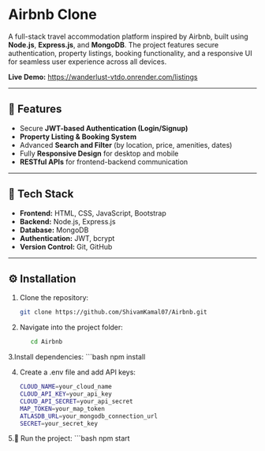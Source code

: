 # Airbnb Clone

A full-stack travel accommodation platform inspired by Airbnb, built using **Node.js**, **Express.js**, and **MongoDB**.
The project features secure authentication, property listings, booking functionality, and a responsive UI for seamless user experience across all devices.

**Live Demo:**  https://wanderlust-vtdo.onrender.com/listings

---

## 🚀 Features
- Secure **JWT-based Authentication (Login/Signup)**
- **Property Listing & Booking System**
- Advanced **Search and Filter** (by location, price, amenities, dates)
- Fully **Responsive Design** for desktop and mobile
- **RESTful APIs** for frontend-backend communication

---

## 🧰 Tech Stack
- **Frontend:** HTML, CSS, JavaScript, Bootstrap
- **Backend:** Node.js, Express.js
- **Database:** MongoDB
- **Authentication:** JWT, bcrypt
- **Version Control:** Git, GitHub

---

## ⚙️ Installation

1. Clone the repository:
   ```bash
   git clone https://github.com/ShivamKamal07/Airbnb.git
   
2. Navigate into the project folder:
   ```bash  
      cd Airbnb
  3.Install dependencies:
    ```bash
       npm install
       
      
  4. Create a .env file and add API keys:
     ```bash
     CLOUD_NAME=your_cloud_name
     CLOUD_API_KEY=your_api_key
     CLOUD_API_SECRET=your_api_secret
     MAP_TOKEN=your_map_token
     ATLASDB_URL=your_mongodb_connection_url
     SECRET=your_secret_key
  5.🚀 Run the project:
     ```bash
        npm start
   



 








   
   
